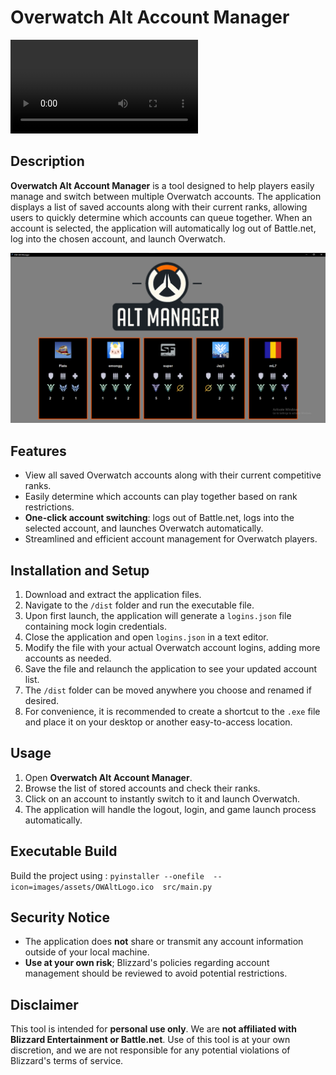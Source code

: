 # Overwatch Alt Account Manager

![Demo](images/captures/Demo.mp4)

## Description

**Overwatch Alt Account Manager** is a tool designed to help players easily manage and switch between multiple Overwatch accounts. The application displays a list of saved accounts along with their current ranks, allowing users to quickly determine which accounts can queue together. When an account is selected, the application will automatically log out of Battle.net, log into the chosen account, and launch Overwatch.

![Home](images/captures/Home.png)

## Features

- View all saved Overwatch accounts along with their current competitive ranks.
- Easily determine which accounts can play together based on rank restrictions.
- **One-click account switching**: logs out of Battle.net, logs into the selected account, and launches Overwatch automatically.
- Streamlined and efficient account management for Overwatch players.

## Installation and Setup


1. Download and extract the application files.  
2. Navigate to the `/dist` folder and run the executable file.  
3. Upon first launch, the application will generate a `logins.json` file containing mock login credentials.  
4. Close the application and open `logins.json` in a text editor.  
5. Modify the file with your actual Overwatch account logins, adding more accounts as needed.
6. Save the file and relaunch the application to see your updated account list.  
7. The `/dist` folder can be moved anywhere you choose and renamed if desired.  
8. For convenience, it is recommended to create a shortcut to the `.exe` file and place it on your desktop or another easy-to-access location.  

## Usage

1. Open **Overwatch Alt Account Manager**.
2. Browse the list of stored accounts and check their ranks.
3. Click on an account to instantly switch to it and launch Overwatch.
4. The application will handle the logout, login, and game launch process automatically.


## Executable Build

Build the project using :
`pyinstaller --onefile  --icon=images/assets/OWAltLogo.ico  src/main.py`

## Security Notice

- The application does **not** share or transmit any account information outside of your local machine.
- **Use at your own risk**; Blizzard's policies regarding account management should be reviewed to avoid potential restrictions.

## Disclaimer

This tool is intended for **personal use only**. We are **not affiliated with Blizzard Entertainment or Battle.net**. Use of this tool is at your own discretion, and we are not responsible for any potential violations of Blizzard's terms of service.

